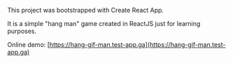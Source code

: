 This project was bootstrapped with Create React App.

It is a simple "hang man" game created in ReactJS just for learning purposes.

Online demo: [https://hang-gif-man.test-app.ga](https://hang-gif-man.test-app.ga)
